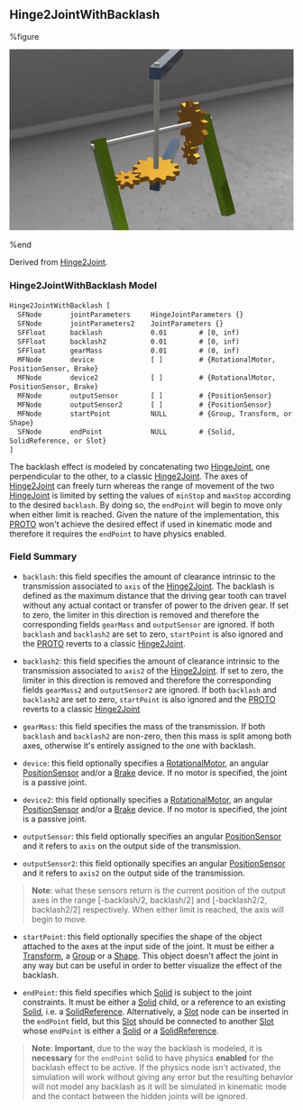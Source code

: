 ## Hinge2JointWithBacklash

%figure

![Hinge2JointWithBacklash](images/joints/Hinge2JointWithBacklash/Hinge2JointWithBacklash.png)

%end

Derived from [Hinge2Joint](../reference/hinge2joint.md).

### Hinge2JointWithBacklash Model

```
Hinge2JointWithBacklash [
  SFNode       jointParameters     HingeJointParameters {}
  SFNode       jointParameters2    JointParameters {}
  SFFloat      backlash            0.01        # [0, inf)
  SFFloat      backlash2           0.01        # [0, inf)
  SFFloat      gearMass            0.01        # (0, inf)
  MFNode       device              [ ]         # {RotationalMotor, PositionSensor, Brake}
  MFNode       device2             [ ]         # {RotationalMotor, PositionSensor, Brake}
  MFNode       outputSensor        [ ]         # {PositionSensor}
  MFNode       outputSensor2       [ ]         # {PositionSensor}
  MFNode       startPoint          NULL        # {Group, Transform, or Shape}
  SFNode       endPoint            NULL        # {Solid, SolidReference, or Slot}
]
```

The backlash effect is modeled by concatenating two [HingeJoint](../reference/hingejoint.md), one perpendicular to the other, to a classic [Hinge2Joint](../reference/hinge2joint.md).
The axes of [Hinge2Joint](../reference/hinge2joint.md) can freely turn whereas the range of movement of the two [HingeJoint](../reference/hingejoint.md) is limited by setting the values of `minStop` and `maxStop` according to the desired `backlash`.
By doing so, the `endPoint` will begin to move only when either limit is reached.
Given the nature of the implementation, this [PROTO](../reference/proto.md) won't achieve the desired effect if used in kinematic mode and therefore it requires the `endPoint` to have physics enabled.

### Field Summary

- `backlash`: this field specifies the amount of clearance intrinsic to the transmission associated to `axis` of the [Hinge2Joint](../reference/hinge2joint.md). The backlash is defined as the maximum distance that the driving gear tooth can travel without any actual contact or transfer of power to the driven gear.
If set to zero, the limiter in this direction is removed and therefore the corresponding fields `gearMass` and `outputSensor` are ignored.
If both `backlash` and `backlash2` are set to zero, `startPoint` is also ignored and the [PROTO](../reference/proto.md) reverts to a classic [Hinge2Joint](../reference/hinge2joint.md).

- `backlash2`: this field specifies the amount of clearance intrinsic to the transmission associated to `axis2` of the [Hinge2Joint](../reference/hinge2joint.md).
If set to zero, the limiter in this direction is removed and therefore the corresponding fields `gearMass2` and `outputSensor2` are ignored.
If both `backlash` and `backlash2` are set to zero, `startPoint` is also ignored and the [PROTO](../reference/proto.md) reverts to a classic [Hinge2Joint](../reference/hinge2joint.md)

- `gearMass`: this field specifies the mass of the transmission. If both `backlash` and `backlash2` are non-zero, then this mass is split among both axes, otherwise it's entirely assigned to the one with backlash.

- `device`: this field optionally specifies a [RotationalMotor](../reference/rotationalmotor.md), an angular [PositionSensor](../reference/positionsensor.md) and/or a [Brake](../reference/brake.md) device.
If no motor is specified, the joint is a passive joint.

- `device2`: this field optionally specifies a [RotationalMotor](../reference/rotationalmotor.md), an angular [PositionSensor](../reference/positionsensor.md) and/or a [Brake](../reference/brake.md) device.
If no motor is specified, the joint is a passive joint.

- `outputSensor`: this field optionally specifies an angular [PositionSensor](../reference/positionsensor.md) and it refers to `axis` on the output side of the transmission.

- `outputSensor2`: this field optionally specifies an angular [PositionSensor](../reference/positionsensor.md) and it refers to `axis2` on the output side of the transmission.

> **Note**: what these sensors return is the current position of the output axes in the range [-backlash/2, backlash/2] and [-backlash2/2, backlash2/2] respectively. When either limit is reached, the axis will begin to move.

- `startPoint`: this field optionally specifies the shape of the object attached to the axes at the input side of the joint. It must be either a [Transform](../reference/transform.md), a [Group](../reference/group.md) or a [Shape](../reference/shape.md).
This object doesn't affect the joint in any way but can be useful in order to better visualize the effect of the backlash.

- `endPoint`: this field specifies which [Solid](../reference/solid.md) is subject to the joint constraints. It must be either a [Solid](../reference/solid.md) child, or a reference to an existing [Solid](../reference/solid.md), i.e. a [SolidReference](../reference/solidreference.md).
Alternatively, a [Slot](../reference/slot.md) node can be inserted in the `endPoint` field, but this [Slot](../reference/slot.md) should be connected to another [Slot](../reference/slot.md) whose `endPoint` is either a [Solid](../reference/solid.md) or a [SolidReference](../reference/solidreference.md).

> **Note**: **Important**, due to the way the backlash is modeled, it is **necessary** for the `endPoint` solid to have physics **enabled** for the backlash effect to be active.
If the physics node isn't activated, the simulation will work without giving any error but the resulting behavior will not model any backlash as it will be simulated in kinematic mode and the contact between the hidden joints will be ignored.
